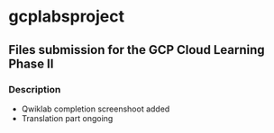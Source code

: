 # gcplabsproject
## Files submission for the GCP Cloud Learning Phase II

### Description
- Qwiklab completion screenshoot added
- Translation part ongoing

